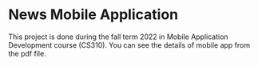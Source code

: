 # News Mobile Application 
This project is done during the fall term 2022 in Mobile Application Development course (CS310). You can see the details of mobile app from the pdf file.
